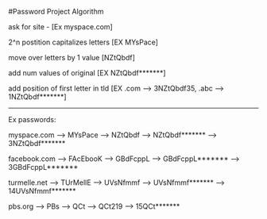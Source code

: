 #Password Project Algorithm

ask for site - [Ex myspace.com] 

2^n postition capitalizes letters [EX MYsPace] 

move over letters by 1 value [NZtQbdf] 

add num values of original [EX NZtQbdf*******] 

add position of first letter in tld [EX .com --> 3NZtQbdf35, .abc --> 1NZtQbdf*******]

-------------------------

Ex passwords:

myspace.com --> MYsPace --> NZtQbdf --> NZtQbdf******* --> 3NZtQbdf*******

facebook.com --> FAcEbooK --> GBdFcppL --> GBdFcppL******* --> 3GBdFcppL*******

turmelle.net --> TUrMellE --> UVsNfmmf --> UVsNfmmf******* --> 14UVsNfmmf*******

pbs.org --> PBs --> QCt --> QCt219 --> 15QCt*******
